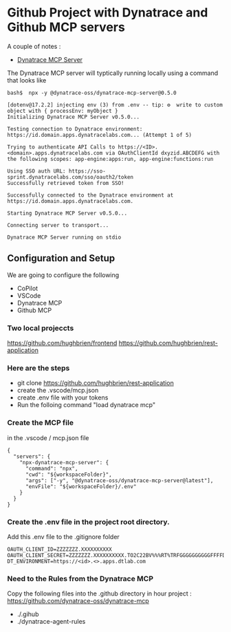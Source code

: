 # Github Project with Dynatrace and Github MCP servers  

A couple of notes : 

- [Dynatrace MCP Server ](https://github.com/dynatrace-oss/dynatrace-mcp)

The Dynatrace MCP server will typtically running locally using a command that looks like 

```
bash$  npx -y @dynatrace-oss/dynatrace-mcp-server@0.5.0

[dotenv@17.2.2] injecting env (3) from .env -- tip: ⚙️  write to custom object with { processEnv: myObject }
Initializing Dynatrace MCP Server v0.5.0...

Testing connection to Dynatrace environment: https://id.domain.apps.dynatracelabs.com... (Attempt 1 of 5)

Trying to authenticate API Calls to https://<ID>.<domain>.apps.dynatracelabs.com via OAuthClientId dxyzid.ABCDEFG with the following scopes: app-engine:apps:run, app-engine:functions:run

Using SSO auth URL: https://sso-sprint.dynatracelabs.com/sso/oauth2/token
Successfully retrieved token from SSO!

Successfully connected to the Dynatrace environment at https://id.domain.apps.dynatracelabs.com.

Starting Dynatrace MCP Server v0.5.0...

Connecting server to transport...

Dynatrace MCP Server running on stdio

```


## Configuration and Setup 

We are going to configure the following 
- CoPilot 
- VSCode 
- Dynatrace MCP 
- Github MCP  

### Two local projeccts
https://github.com/hughbrien/frontend
https://github.com/hughbrien/rest-application

### Here are the steps 

- git clone https://github.com/hughbrien/rest-application
- create the .vscode/mcp.json
- create .env file with your tokens
- Run the folloing command "load dynatrace mcp"

### Create the MCP file 
in the .vscode / mcp.json file 
```
{
  "servers": {
    "npx-dynatrace-mcp-server": {
      "command": "npx",
      "cwd": "${workspaceFolder}",
      "args": ["-y", "@dynatrace-oss/dynatrace-mcp-server@latest"],
      "envFile": "${workspaceFolder}/.env"
    }
  }
}

```

### Create the .env file in the project root directory.  
Add this .env file to the .gitignore folder

```
OAUTH_CLIENT_ID=ZZZZZZZ.XXXXXXXXXX
OAUTH_CLIENT_SECRET=ZZZZZZZ.XXXXXXXXXX.TO2C22BV%%%RT%TRFGGGGGGGGGGFFFFDDDDFDDFFFFFFK
DT_ENVIRONMENT=https://<id>.<>.apps.dtlab.com
```

### Need to the Rules from the Dynatrace MCP 
Copy the following files into the .github directory  in hour project : 
https://github.com/dynatrace-oss/dynatrace-mcp

- ./.gihub 
- ./dynatrace-agent-rules


